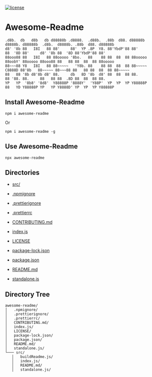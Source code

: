[![license](https://img.shields.io/github/license/jamesisaac/react-native-background-task.svg)](https://opensource.org/licenses/MIT)

# Awesome-Readme

```
.d8b.  db   d8b   db d88888b .d8888.  .d88b.  .88b  d88. d88888b        d8888b. d88888b  .d8b.  d8888b. .88b  d88. d88888b
d8' '8b 88   I8I   88 88'     88'  YP .8P  Y8. 88'YbdP'88 88'            88  '8D 88'     d8' '8b 88  '8D 88'YbdP'88 88'
88ooo88 88   I8I   88 88ooooo '8bo.   88    88 88  88  88 88ooooo        88oobY' 88ooooo 88ooo88 88   88 88  88  88 88ooooo
88~~~88 Y8   I8I   88 88~~~~~   'Y8b. 88    88 88  88  88 88~~~~~ C8888D 88'8b   88~~~~~ 88~~~88 88   88 88  88  88 88~~~~~
88   88 '8b d8'8b d8' 88.     db   8D '8b  d8' 88  88  88 88.            88 '88. 88.     88   88 88  .8D 88  88  88 88.
YP   YP  '8b8' '8d8'  Y88888P '8888Y'  'Y88P'  YP  YP  YP Y88888P        88   YD Y88888P YP   YP Y8888D' YP  YP  YP Y88888P
```

## Install Awesome-Readme

```
npm i awesome-readme
```

Or

```
npm i awesome-readme -g
```

## Use Awesome-Readme

```
npx awesome-readme
```

## Directories

-   [src/](./src/)

-   [.npmignore](./.npmignore)
-   [.prettierignore](./.prettierignore)
-   [.prettierrc](./.prettierrc)
-   [CONTRIBUTING.md](./CONTRIBUTING.md)
-   [index.js](./index.js)
-   [LICENSE](./LICENSE)
-   [package-lock.json](./package-lock.json)
-   [package.json](./package.json)
-   [README.md](./README.md)
-   [standalone.js](./standalone.js)

## Directory Tree

```
awesome-readme/
│   .npmignore/
│   .prettierignore/
│   .prettierrc/
│   CONTRIBUTING.md/
│   index.js/
│   LICENSE/
│   package-lock.json/
│   package.json/
│   README.md/
│   standalone.js/
└─── src/
   │   buildReadme.js/
   │   index.js/
   │   README.md/
   │   standalone.js/
```
